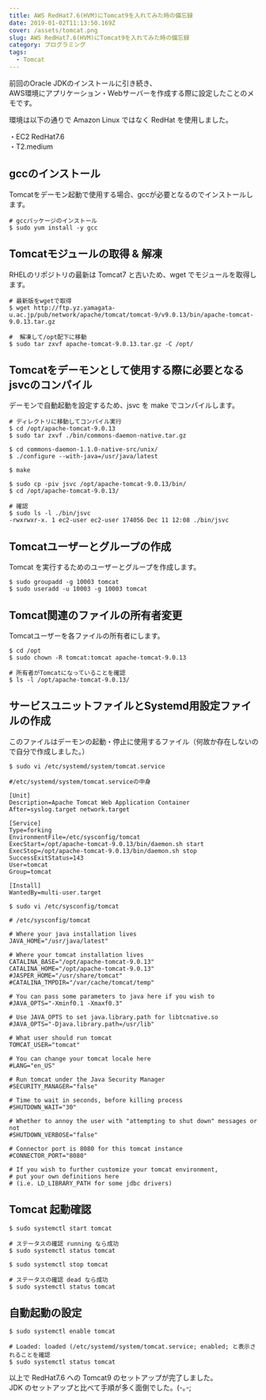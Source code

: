 ```yaml
---
title: AWS RedHat7.6(HVM)にTomcat9を入れてみた時の備忘録
date: 2019-01-02T11:13:50.169Z
cover: /assets/tomcat.png
slug: AWS RedHat7.6(HVM)にTomcat9を入れてみた時の備忘録
category: プログラミング
tags:
  - Tomcat
---
```

前回のOracle JDKのインストールに引き続き、  
AWS環境にアプリケーション・Webサーバーを作成する際に設定したことのメモです。

環境は以下の通りで Amazon Linux ではなく RedHat を使用しました。

・EC2 RedHat7.6  
・T2.medium

## gccのインストール
Tomcatをデーモン起動で使用する場合、gccが必要となるのでインストールします。

```
# gccパッケージのインストール
$ sudo yum install -y gcc
```

## Tomcatモジュールの取得 & 解凍

RHELのリポジトリの最新は Tomcat7 と古いため、wget でモジュールを取得します。

```
# 最新版をwgetで取得
$ wget http://ftp.yz.yamagata-u.ac.jp/pub/network/apache/tomcat/tomcat-9/v9.0.13/bin/apache-tomcat-9.0.13.tar.gz

#  解凍して/opt配下に移動
$ sudo tar zxvf apache-tomcat-9.0.13.tar.gz -C /opt/
```

## Tomcatをデーモンとして使用する際に必要となるjsvcのコンパイル

デーモンで自動起動を設定するため、jsvc を make でコンパイルします。

```
# ディレクトリに移動してコンパイル実行
$ cd /opt/apache-tomcat-9.0.13
$ sudo tar zxvf ./bin/commons-daemon-native.tar.gz

$ cd commons-daemon-1.1.0-native-src/unix/
$ ./configure --with-java=/usr/java/latest

$ make

$ sudo cp -piv jsvc /opt/apache-tomcat-9.0.13/bin/
$ cd /opt/apache-tomcat-9.0.13/

# 確認
$ sudo ls -l ./bin/jsvc
-rwxrwxr-x. 1 ec2-user ec2-user 174056 Dec 11 12:08 ./bin/jsvc
```

## Tomcatユーザーとグループの作成

Tomcat を実行するためのユーザーとグループを作成します。

```
$ sudo groupadd -g 10003 tomcat
$ sudo useradd -u 10003 -g 10003 tomcat
```

##  Tomcat関連のファイルの所有者変更

Tomcatユーザーを各ファイルの所有者にします。

```
$ cd /opt
$ sudo chown -R tomcat:tomcat apache-tomcat-9.0.13

# 所有者がTomcatになっていることを確認
$ ls -l /opt/apache-tomcat-9.0.13/
```

## サービスユニットファイルとSystemd用設定ファイルの作成
このファイルはデーモンの起動・停止に使用するファイル（何故か存在しないので自分で作成しました。）

```
$ sudo vi /etc/systemd/system/tomcat.service
```

```
#/etc/systemd/system/tomcat.serviceの中身

[Unit]
Description=Apache Tomcat Web Application Container
After=syslog.target network.target

[Service]
Type=forking
EnvironmentFile=/etc/sysconfig/tomcat
ExecStart=/opt/apache-tomcat-9.0.13/bin/daemon.sh start
ExecStop=/opt/apache-tomcat-9.0.13/bin/daemon.sh stop
SuccessExitStatus=143
User=tomcat
Group=tomcat

[Install]
WantedBy=multi-user.target
```

```
$ sudo vi /etc/sysconfig/tomcat
```

```
# /etc/sysconfig/tomcat

# Where your java installation lives
JAVA_HOME="/usr/java/latest"

# Where your tomcat installation lives
CATALINA_BASE="/opt/apache-tomcat-9.0.13"
CATALINA_HOME="/opt/apache-tomcat-9.0.13"
#JASPER_HOME="/usr/share/tomcat"
#CATALINA_TMPDIR="/var/cache/tomcat/temp"

# You can pass some parameters to java here if you wish to
#JAVA_OPTS="-Xminf0.1 -Xmaxf0.3"

# Use JAVA_OPTS to set java.library.path for libtcnative.so
#JAVA_OPTS="-Djava.library.path=/usr/lib"

# What user should run tomcat
TOMCAT_USER="tomcat"

# You can change your tomcat locale here
#LANG="en_US"

# Run tomcat under the Java Security Manager
#SECURITY_MANAGER="false"

# Time to wait in seconds, before killing process
#SHUTDOWN_WAIT="30"

# Whether to annoy the user with "attempting to shut down" messages or not
#SHUTDOWN_VERBOSE="false"

# Connector port is 8080 for this tomcat instance
#CONNECTOR_PORT="8080"

# If you wish to further customize your tomcat environment,
# put your own definitions here
# (i.e. LD_LIBRARY_PATH for some jdbc drivers)
```

## Tomcat 起動確認

```
$ sudo systemctl start tomcat

# ステータスの確認 running なら成功
$ sudo systemctl status tomcat

$ sudo systemctl stop tomcat 

# ステータスの確認 dead なら成功
$ sudo systemctl status tomcat

```

## 自動起動の設定

```
$ sudo systemctl enable tomcat

# Loaded: loaded (/etc/systemd/system/tomcat.service; enabled; と表示されることを確認
$ sudo systemctl status tomcat
```

以上で RedHat7.6 への Tomcat9 のセットアップが完了しました。  
JDK のセットアップと比べて手順が多く面倒でした。(-｡-;
